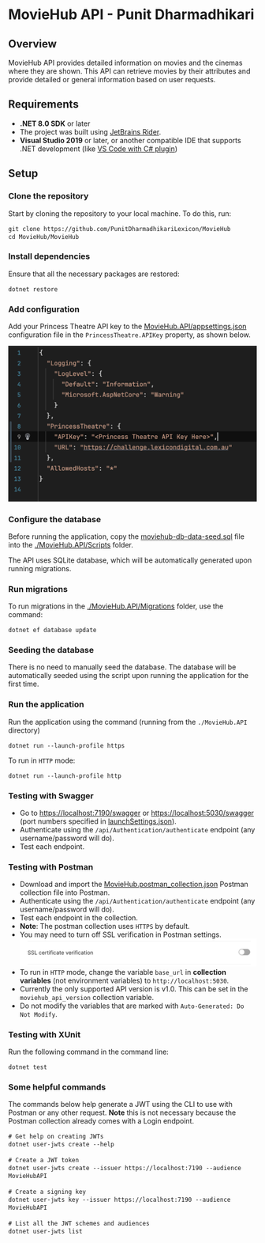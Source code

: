 # MovieHub API - Punit Dharmadhikari

## Overview
MovieHub API provides detailed information on movies and the cinemas where they are shown. This API can retrieve movies by their attributes and provide detailed or general information based on user requests.

## Requirements

- **.NET 8.0 SDK** or later
- The project was built using [JetBrains Rider](https://www.jetbrains.com/rider/).
- **Visual Studio 2019** or later, or another compatible IDE that supports .NET development (like [VS Code with C# plugin](https://code.visualstudio.com/docs/languages/csharp))

## Setup
### Clone the repository
Start by cloning the repository to your local machine. To do this, run:

```shell
git clone https://github.com/PunitDharmadhikariLexicon/MovieHub
cd MovieHub/MovieHub
```

### Install dependencies
Ensure that all the necessary packages are restored:

```shell
dotnet restore
```

### Add configuration
Add your Princess Theatre API key to the [MovieHub.API/appsettings.json](MovieHub.API/appsettings.json) configuration file in the `PrincessTheatre.APIKey` property, as shown below.

![Add Princess Theatre API Key](screenshot-app-settings.png)


### Configure the database
Before running the application, copy the [moviehub-db-data-seed.sql](https://github.com/Lexicon-Digital/bench-dotnet-training/blob/master/moviehub-api-implementation-task/db/moviehub-db-data-seed.sql) file into the [./MovieHub.API/Scripts](./MovieHub.API/Scripts) folder.

The API uses SQLite database, which will be automatically generated upon running migrations.

### Run migrations
To run migrations in the [./MovieHub.API/Migrations](./MovieHub.API/Migrations) folder, use the command:

```shell
dotnet ef database update
```

### Seeding the database
There is no need to manually seed the database. The database will be automatically seeded using the script upon running the application for the first time.

### Run the application
Run the application using the command (running from the `./MovieHub.API` directory)
```shell
dotnet run --launch-profile https
```

To run in `HTTP` mode:
```shell
dotnet run --launch-profile http
```


### Testing with Swagger
- Go to [https://localhost:7190/swagger](https://localhost:7190/swagger) or [https://localhost:5030/swagger](https://localhost:5030/swagger) (port numbers specified in [launchSettings.json](./MovieHub.API/Properties/launchSettings.json)).
- Authenticate using the `/api/Authentication/authenticate` endpoint (any username/password will do).
- Test each endpoint.

### Testing with Postman
- Download and import the [MovieHub.postman_collection.json](./MovieHub.postman_collection.json) Postman collection file into Postman.
- Authenticate using the `/api/Authentication/authenticate` endpoint (any username/password will do).
- Test each endpoint in the collection.
- **Note**: The postman collection uses `HTTPS` by default.
- You may need to turn off SSL verification in Postman settings.
![Turn off SSL Verification in Postman](screenshot-postman-ssl-verification.png)
- To run in `HTTP` mode, change the variable `base_url` in **collection variables** (not environment variables) to `http://localhost:5030`.
- Currently the only supported API version is v1.0. This can be set in the `moviehub_api_version` collection variable.
- Do not modify the variables that are marked with `Auto-Generated: Do Not Modify`.

### Testing with XUnit

Run the following command in the command line:

```shell
dotnet test
```

### Some helpful commands
The commands below help generate a JWT using the CLI to use with Postman or any other request. **Note** this is not necessary because the Postman collection already comes with a Login endpoint.
```shell
# Get help on creating JWTs
dotnet user-jwts create --help   

# Create a JWT token
dotnet user-jwts create --issuer https://localhost:7190 --audience MovieHubAPI

# Create a signing key
dotnet user-jwts key --issuer https://localhost:7190 --audience MovieHubAPI

# List all the JWT schemes and audiences
dotnet user-jwts list
```